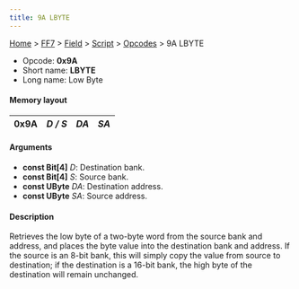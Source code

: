 ```yaml
---
title: 9A LBYTE
---
```


[Home](/Main%20Page.md) > [FF7](/FF7.md) > [Field](/FF7/Field.md) > [Script](/FF7/Field/Script.md) > [Opcodes](/FF7/Field/Script/Opcodes.md) > 9A LBYTE

-   Opcode: **0x9A**
-   Short name: **LBYTE**
-   Long name: Low Byte

#### Memory layout

| 0x9A | *D / S* | *DA* | *SA* |
|------|---------|------|------|

#### Arguments

-   **const Bit\[4\]** *D*: Destination bank.
-   **const Bit\[4\]** *S*: Source bank.
-   **const UByte** *DA*: Destination address.
-   **const UByte** *SA*: Source address.

#### Description

Retrieves the low byte of a two-byte word from the source bank and
address, and places the byte value into the destination bank and
address. If the source is an 8-bit bank, this will simply copy the value
from source to destination; if the destination is a 16-bit bank, the
high byte of the destination will remain unchanged.
